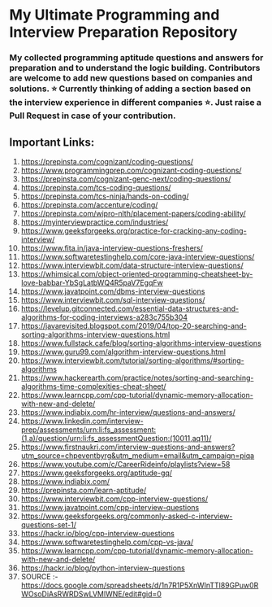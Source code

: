 # My Ultimate Programming and Interview Preparation Repository
### My collected programming aptitude questions and answers for preparation and to understand the logic building. Contributors are welcome to add new questions based on companies and solutions. ⭐ Currently thinking of adding a section based on the interview experience in different companies ⭐. Just raise a Pull Request in case of your contribution.
## Important Links:
1) https://prepinsta.com/cognizant/coding-questions/
2) https://www.programmingprep.com/cognizant-coding-questions/
3) https://prepinsta.com/cognizant-genc-next/coding-questions/
4) https://prepinsta.com/tcs-coding-questions/
5) https://prepinsta.com/tcs-ninja/hands-on-coding/
6) https://prepinsta.com/accenture/coding/
7) https://prepinsta.com/wipro-nlth/placement-papers/coding-ability/
8) https://myinterviewpractice.com/industries/
9) https://www.geeksforgeeks.org/practice-for-cracking-any-coding-interview/
10) https://www.fita.in/java-interview-questions-freshers/
11) https://www.softwaretestinghelp.com/core-java-interview-questions/
12) https://www.interviewbit.com/data-structure-interview-questions/
13) https://whimsical.com/object-oriented-programming-cheatsheet-by-love-babbar-YbSgLatbWQ4R5paV7EgqFw
14) https://www.javatpoint.com/dbms-interview-questions
15) https://www.interviewbit.com/sql-interview-questions/
16) https://levelup.gitconnected.com/essential-data-structures-and-algorithms-for-coding-interviews-a283c755b304
17) https://javarevisited.blogspot.com/2019/04/top-20-searching-and-sorting-algorithms-interview-questions.html
18) https://www.fullstack.cafe/blog/sorting-algorithms-interview-questions
19) https://www.guru99.com/algorithm-interview-questions.html
20) https://www.interviewbit.com/tutorial/sorting-algorithms/#sorting-algorithms
21) https://www.hackerearth.com/practice/notes/sorting-and-searching-algorithms-time-complexities-cheat-sheet/
22) https://www.learncpp.com/cpp-tutorial/dynamic-memory-allocation-with-new-and-delete/
23) https://www.indiabix.com/hr-interview/questions-and-answers/
24) https://www.linkedin.com/interview-prep/assessments/urn:li:fs_assessment:(1,a)/question/urn:li:fs_assessmentQuestion:(10011,aq11)/
25) https://www.firstnaukri.com/interview-questions-and-answers?utm_source=chpeventbyrg&utm_medium=email&utm_campaign=piqa
26) https://www.youtube.com/c/CareerRideinfo/playlists?view=58
27) https://www.geeksforgeeks.org/aptitude-gq/
28) https://www.indiabix.com/
29) https://prepinsta.com/learn-aptitude/
30) https://www.interviewbit.com/cpp-interview-questions/
31) https://www.javatpoint.com/cpp-interview-questions
32) https://www.geeksforgeeks.org/commonly-asked-c-interview-questions-set-1/
33) https://hackr.io/blog/cpp-interview-questions
34) https://www.softwaretestinghelp.com/cpp-vs-java/
35) https://www.learncpp.com/cpp-tutorial/dynamic-memory-allocation-with-new-and-delete/
36) https://hackr.io/blog/python-interview-questions
37) SOURCE :- https://docs.google.com/spreadsheets/d/1n7R1P5XnWInTTl89GPuw0RWOsoDiAsRWRDSwLVMlWNE/edit#gid=0
